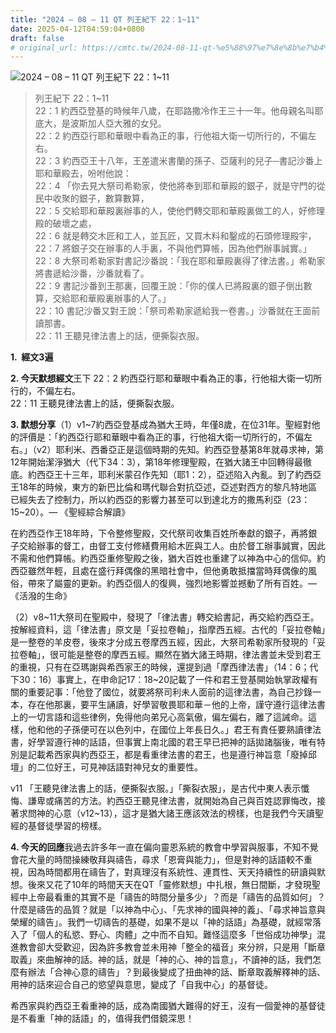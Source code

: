```yaml
---
title: "2024 – 08 – 11 QT 列王紀下 22：1~11"
date: 2025-04-12T04:59:04+0800
draft: false
# original_url: https://cmtc.tw/2024-08-11-qt-%e5%88%97%e7%8e%8b%e7%b4%80%e4%b8%8b-22%ef%bc%9a111
---
```


![2024 – 08 – 11 QT 列王紀下 22：1\~11](/images/qt.jpg  "2024 – 08 – 11 QT 列王紀下 22：1\~11")

> 列王紀下 22：1\~11  
> 22：1 約西亞登基的時候年八歲，在耶路撒冷作王三十一年。他母親名叫耶底大，是波斯加人亞大雅的女兒。  
> 22：2 約西亞行耶和華眼中看為正的事，行他祖大衛一切所行的，不偏左右。  
> 22：3 約西亞王十八年，王差遣米書蘭的孫子、亞薩利的兒子─書記沙番上耶和華殿去，吩咐他說：  
> 22：4 「你去見大祭司希勒家，使他將奉到耶和華殿的銀子，就是守門的從民中收聚的銀子，數算數算，  
> 22：5 交給耶和華殿裏辦事的人，使他們轉交耶和華殿裏做工的人，好修理殿的破壞之處，  
> 22：6 就是轉交木匠和工人，並瓦匠，又買木料和鑿成的石頭修理殿宇，  
> 22：7 將銀子交在辦事的人手裏，不與他們算帳，因為他們辦事誠實。」  
> 22：8 大祭司希勒家對書記沙番說：「我在耶和華殿裏得了律法書。」希勒家將書遞給沙番，沙番就看了。  
> 22：9 書記沙番到王那裏，回覆王說：「你的僕人已將殿裏的銀子倒出數算，交給耶和華殿裏辦事的人了。」  
> 22：10 書記沙番又對王說：「祭司希勒家遞給我一卷書。」沙番就在王面前讀那書。  
> 22：11 王聽見律法書上的話，便撕裂衣服。

**1.  經文3遍**

**2. 今天默想經文**王下 22：2 約西亞行耶和華眼中看為正的事，行他祖大衛一切所行的，不偏左右。  
22：11 王聽見律法書上的話，便撕裂衣服。

**3. 默想分享**（1）v1\~7約西亞登基成為猶大王時，年僅8歲，在位31年。聖經對他的評價是：「約西亞行耶和華眼中看為正的事，行他祖大衛一切所行的，不偏左右。」（v2）耶利米、西番亞正是這個時期的先知。約西亞登基第8年就尋求神，第12年開始潔淨猶大（代下34：3），第18年修理聖殿，在猶大諸王中回轉得最徹底。約西亞王十三年，耶利米蒙召作先知（耶1：2），亞述陷入內亂。到了約西亞王18年的時候，東方的新巴比倫和瑪代聯合對抗亞述，亞述對西方的黎凡特地區已經失去了控制力，所以約西亞的影響力甚至可以到達北方的撒馬利亞（23：15\~20）。— 《聖經綜合解讀》

在約西亞作王18年時，下令整修聖殿，交代祭司收集百姓所奉獻的銀子，再將銀子交給辦事的督工，由督工支付修繕費用給木匠與工人。由於督工辦事誠實，因此不需和他們算帳。約西亞重修聖殿之後，猶大百姓也重建了以神為中心的信仰。約西亞雖然年輕，且處在盛行拜偶像的黑暗社會中，但他勇敢抵擋當時拜偶像的風俗，帶來了屬靈的更新。約西亞個人的復興，強烈地影響並撼動了所有百姓。— 《活潑的生命》

（2）v8\~11大祭司在聖殿中，發現了「律法書」轉交給書記，再交給約西亞王。按解經資料，這「律法書」原文是「妥拉卷軸」，指摩西五經。古代的「妥拉卷軸」是一整卷的羊皮卷，後來才分成五卷摩西五經，因此，大祭司希勒家所發現的「妥拉卷軸」，很可能是整卷的摩西五經。顯然在猶大諸王時期，律法書並未受到君王的重視，只有在亞瑪謝與希西家王的時候，還提到過「摩西律法書」（14：6；代下30：16）事實上，在申命記17：18\~20記載了一件和君王登基開始執掌政權有關的重要記事：「他登了國位，就要將祭司利未人面前的這律法書，為自己抄錄一本，存在他那裏，要平生誦讀，好學習敬畏耶和華－他的上帝，謹守遵行這律法書上的一切言語和這些律例，免得他向弟兄心高氣傲，偏左偏右，離了這誡命。這樣，他和他的子孫便可在以色列中，在國位上年長日久。」君王有責任要熟讀律法書，好學習遵行神的話語，但事實上南北國的君王早已把神的話拋諸腦後，唯有特別是記載希西家與約西亞王，都是看重律法書的君王，也是遵行神旨意「廢掉邱壇」的二位好王，可見神話語對神兒女的重要性。

v11 「王聽見律法書上的話，便撕裂衣服。」「撕裂衣服」，是古代中東人表示懺悔、謙卑或痛苦的方法。約西亞王聽見律法書，就開始為自己與百姓認罪悔改，接著求問神的心意（v12\~13），這才是猶大諸王應該效法的榜樣，也是我們今天讀聖經的基督徒學習的榜樣。

**4. 今天的回應**我過去許多年一直在偏向靈恩系統的教會中學習與服事，不知不覺會花大量的時間操練敬拜與禱告，尋求「恩膏與能力」，但是對神的話語較不重視，因為時間都用在禱告了，對真理沒有系統性、連貫性、天天持續性的研讀與默想。後來又花了10年的時間天天在QT「靈修默想」中扎根，無日間斷，才發現聖經中上帝最看重的其實不是「禱告的時間分量多少」？而是「禱告的品質如何」？什麼是禱告的品質？就是「以神為中心」、「先求神的國與神的義」、「尋求神旨意與榮耀的禱告」。我們一切禱告的基礎，如果不是以「神的話語」為基礎，就經常落入了「個人的私慾、野心、肉體」之中而不自知。難怪這麼多「世俗成功神學」混進教會卻大受歡迎，因為許多教會並未用神「整全的福音」來分辨，只是用「斷章取義」來曲解神的話。神的話，就是「神的心、神的旨意」，不讀神的話，我們怎麼有辦法「合神心意的禱告」？到最後變成了扭曲神的話、斷章取義解釋神的話、用神的話來迎合自己的慾望與意思，變成了「自我中心」的基督徒。

希西家與約西亞王看重神的話，成為南國猶大難得的好王，沒有一個愛神的基督徒是不看重「神的話語」的，值得我們借鏡深思！